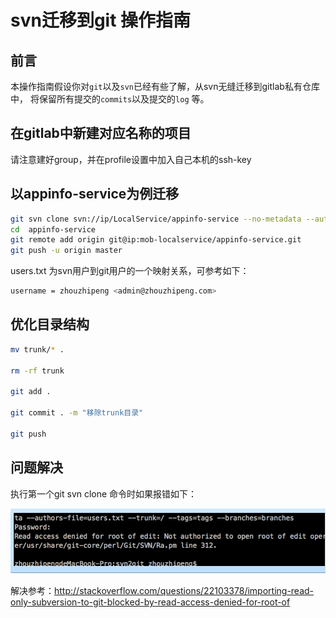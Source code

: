 # svn迁移到git 操作指南

## 前言
本操作指南假设你对`git`以及`svn`已经有些了解，从svn无缝迁移到gitlab私有仓库中， 将保留所有提交的`commits`以及提交的`log` 等。

## 在gitlab中新建对应名称的项目
 请注意建好group，并在profile设置中加入自己本机的ssh-key

 ## 以appinfo-service为例迁移
 ```bash
 git svn clone svn://ip/LocalService/appinfo-service --no-metadata --authors-file=users.txt --trunk=/ --tags=tags --branches=branches
cd  appinfo-service
git remote add origin git@ip:mob-localservice/appinfo-service.git
git push -u origin master

```

users.txt 为svn用户到git用户的一个映射关系，可参考如下：

```bash
username = zhouzhipeng <admin@zhouzhipeng.com>

```

## 优化目录结构
```bash
mv trunk/* .

rm -rf trunk

git add .

git commit . -m "移除trunk目录"

git push
```


## 问题解决
执行第一个git  svn clone 命令时如果报错如下：

![](../static/images/2018/02/image2017-5-11-15_29_5.png)

 解决参考：http://stackoverflow.com/questions/22103378/importing-read-only-subversion-to-git-blocked-by-read-access-denied-for-root-of





